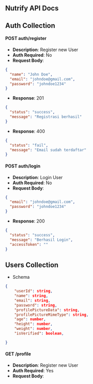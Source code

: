 ## Nutrify API Docs

## Auth Collection

#### POST auth/register

- **Description**: Register new User
- **Auth Required**: No
- **Request Body**:

```json
{
  "name": "John Doe",
  "email": "johndoe@gmail.com",
  "password": "johndoe1234"
}
```

- **Response**: 201

```json
{
  "status": "success",
  "message": "Registrasi berhasil"
}
```

- **Response**: 400

```json
{
  "status": "fail",
  "message": "Email sudah terdaftar"
}
```

#### POST auth/login

- **Description**: Login User
- **Auth Required**: No
- **Request Body**:

```json
{
  "email": "johndoe@gmail.com",
  "password": "johndoe1234"
}
```

- **Response**: 200

```json
{
  "status": "success",
  "message": "Berhasil Login",
  "accessToken": ""
}
```

## Users Collection

- Schema

```json
{
    "userId": string,
    "name": string,
    "email": string,
    "password": string,
    "profilePictureData": string,
    "profilePictureMimeType": string,
    "age": number,
    "height": number,
    "weight": number,
    "isVerified": boolean,

}
```

#### GET /profile

- **Description**: Register new User
- **Auth Required**: Yes
- **Request Body**:

```json

```
